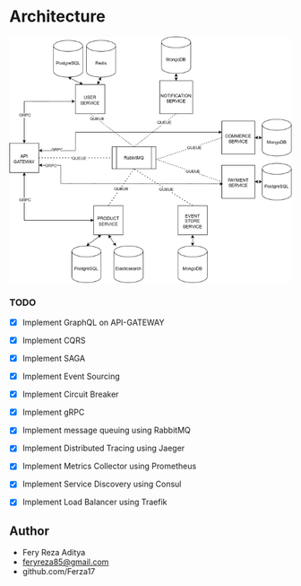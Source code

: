 # Architecture


<img src="./diagram.png">

### TODO
- [X] Implement GraphQL on API-GATEWAY
- [X] Implement CQRS
- [X] Implement SAGA
- [X] Implement Event Sourcing
- [X] Implement Circuit Breaker
- [X] Implement gRPC
- [X] Implement message queuing using RabbitMQ
- [X] Implement Distributed Tracing using Jaeger
- [X] Implement Metrics Collector using Prometheus
- [X] Implement Service Discovery using Consul
- [X] Implement Load Balancer using Traefik


## Author

* Fery Reza Aditya
* feryreza85@gmail.com
* github.com/Ferza17



